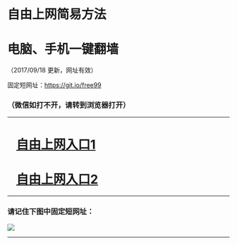 ﻿# 自由上网简易方法

# 电脑、手机一键翻墙

（2017/09/18 更新，网址有效）

固定短网址：https://git.io/free99

### （微信如打不开，请转到浏览器打开）


***





# &nbsp;&nbsp; <a href="http://ft824219352.fwq-tz1005.info/fwqtz01.html?t=09180012302 " target="_blank">自由上网入口1</a>
# &nbsp;&nbsp; <a href="http://ft726711447.fwq-tz1006.info/fwqtz02.html?t=091800110978 " target="_blank">自由上网入口2</a>
***

### 请记住下图中固定短网址：

<img src="https://s3-us-west-2.amazonaws.com/fwq-1001/yjfq-20170905okok.png" /> 


***

